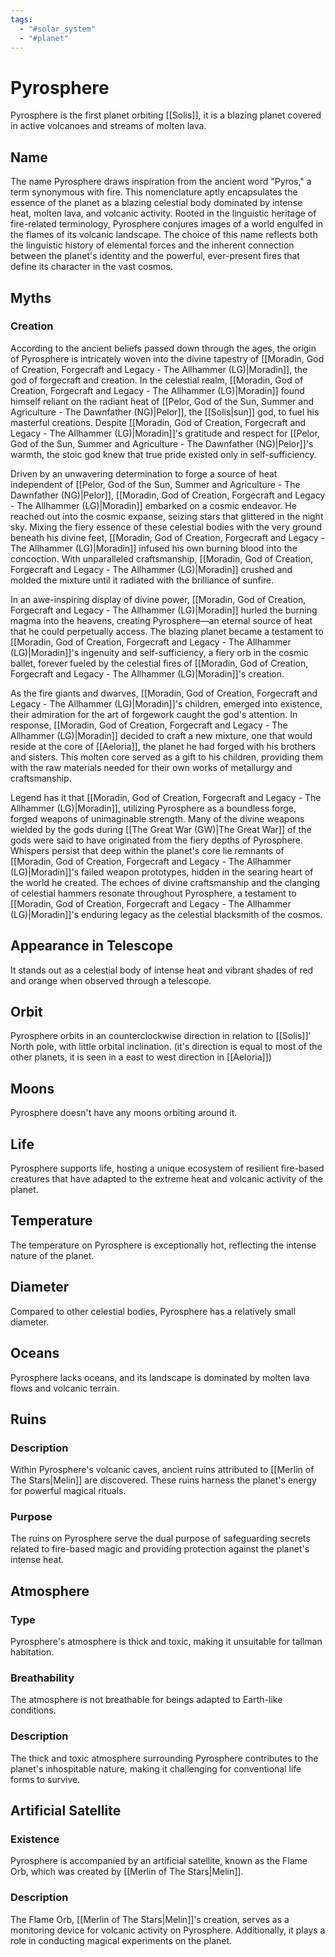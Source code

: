 ```yaml
---
tags:
  - "#solar_system"
  - "#planet"
---
```

# Pyrosphere

Pyrosphere is the first planet orbiting [[Solis]], it is a blazing planet covered in active volcanoes and streams of molten lava. 

## Name

The name Pyrosphere draws inspiration from the ancient word "Pyros," a term synonymous with fire. This nomenclature aptly encapsulates the essence of the planet as a blazing celestial body dominated by intense heat, molten lava, and volcanic activity. Rooted in the linguistic heritage of fire-related terminology, Pyrosphere conjures images of a world engulfed in the flames of its volcanic landscape. The choice of this name reflects both the linguistic history of elemental forces and the inherent connection between the planet's identity and the powerful, ever-present fires that define its character in the vast cosmos.

## Myths

### Creation

According to the ancient beliefs passed down through the ages, the origin of Pyrosphere is intricately woven into the divine tapestry of [[Moradin, God of Creation, Forgecraft and Legacy - The Allhammer (LG)|Moradin]], the god of forgecraft and creation. In the celestial realm, [[Moradin, God of Creation, Forgecraft and Legacy - The Allhammer (LG)|Moradin]] found himself reliant on the radiant heat of [[Pelor, God of the Sun, Summer and Agriculture - The Dawnfather (NG)|Pelor]], the [[Solis|sun]] god, to fuel his masterful creations. Despite [[Moradin, God of Creation, Forgecraft and Legacy - The Allhammer (LG)|Moradin]]'s gratitude and respect for [[Pelor, God of the Sun, Summer and Agriculture - The Dawnfather (NG)|Pelor]]'s warmth, the stoic god knew that true pride existed only in self-sufficiency.

Driven by an unwavering determination to forge a source of heat independent of [[Pelor, God of the Sun, Summer and Agriculture - The Dawnfather (NG)|Pelor]], [[Moradin, God of Creation, Forgecraft and Legacy - The Allhammer (LG)|Moradin]] embarked on a cosmic endeavor. He reached out into the cosmic expanse, seizing stars that glittered in the night sky. Mixing the fiery essence of these celestial bodies with the very ground beneath his divine feet, [[Moradin, God of Creation, Forgecraft and Legacy - The Allhammer (LG)|Moradin]] infused his own burning blood into the concoction. With unparalleled craftsmanship, [[Moradin, God of Creation, Forgecraft and Legacy - The Allhammer (LG)|Moradin]] crushed and molded the mixture until it radiated with the brilliance of sunfire.

In an awe-inspiring display of divine power, [[Moradin, God of Creation, Forgecraft and Legacy - The Allhammer (LG)|Moradin]] hurled the burning magma into the heavens, creating Pyrosphere—an eternal source of heat that he could perpetually access. The blazing planet became a testament to [[Moradin, God of Creation, Forgecraft and Legacy - The Allhammer (LG)|Moradin]]'s ingenuity and self-sufficiency, a fiery orb in the cosmic ballet, forever fueled by the celestial fires of [[Moradin, God of Creation, Forgecraft and Legacy - The Allhammer (LG)|Moradin]]'s creation.

As the fire giants and dwarves, [[Moradin, God of Creation, Forgecraft and Legacy - The Allhammer (LG)|Moradin]]'s children, emerged into existence, their admiration for the art of forgework caught the god's attention. In response, [[Moradin, God of Creation, Forgecraft and Legacy - The Allhammer (LG)|Moradin]] decided to craft a new mixture, one that would reside at the core of [[Aeloria]], the planet he had forged with his brothers and sisters. This molten core served as a gift to his children, providing them with the raw materials needed for their own works of metallurgy and craftsmanship.

Legend has it that [[Moradin, God of Creation, Forgecraft and Legacy - The Allhammer (LG)|Moradin]], utilizing Pyrosphere as a boundless forge, forged weapons of unimaginable strength. Many of the divine weapons wielded by the gods during [[The Great War (GW)|The Great War]] of the gods were said to have originated from the fiery depths of Pyrosphere. Whispers persist that deep within the planet's core lie remnants of [[Moradin, God of Creation, Forgecraft and Legacy - The Allhammer (LG)|Moradin]]'s failed weapon prototypes, hidden in the searing heart of the world he created. The echoes of divine craftsmanship and the clanging of celestial hammers resonate throughout Pyrosphere, a testament to [[Moradin, God of Creation, Forgecraft and Legacy - The Allhammer (LG)|Moradin]]'s enduring legacy as the celestial blacksmith of the cosmos.

## Appearance in Telescope

It stands out as a celestial body of intense heat and vibrant shades of red and orange when observed through a telescope.

## Orbit

Pyrosphere orbits in an counterclockwise direction in relation to [[Solis]]' North pole, with little orbital inclination. (it's direction is equal to most of the other planets, it is seen in a east to west direction in [[Aeloria]])

## Moons

Pyrosphere doesn't have any moons orbiting around it.

## Life

Pyrosphere supports life, hosting a unique ecosystem of resilient fire-based creatures that have adapted to the extreme heat and volcanic activity of the planet.

## Temperature

The temperature on Pyrosphere is exceptionally hot, reflecting the intense nature of the planet.

## Diameter

Compared to other celestial bodies, Pyrosphere has a relatively small diameter.
## Oceans

Pyrosphere lacks oceans, and its landscape is dominated by molten lava flows and volcanic terrain.

## Ruins

### Description

Within Pyrosphere's volcanic caves, ancient ruins attributed to [[Merlin of The Stars|Melin]] are discovered. These ruins harness the planet's energy for powerful magical rituals.

### Purpose

The ruins on Pyrosphere serve the dual purpose of safeguarding secrets related to fire-based magic and providing protection against the planet's intense heat.

## Atmosphere

### Type

Pyrosphere's atmosphere is thick and toxic, making it unsuitable for tallman habitation.

### Breathability

The atmosphere is not breathable for beings adapted to Earth-like conditions.

### Description

The thick and toxic atmosphere surrounding Pyrosphere contributes to the planet's inhospitable nature, making it challenging for conventional life forms to survive.

## Artificial Satellite

### Existence

Pyrosphere is accompanied by an artificial satellite, known as the Flame Orb, which was created by [[Merlin of The Stars|Melin]].

### Description

The Flame Orb, [[Merlin of The Stars|Melin]]'s creation, serves as a monitoring device for volcanic activity on Pyrosphere. Additionally, it plays a role in conducting magical experiments on the planet.


